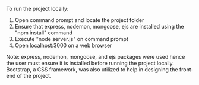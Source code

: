 To run the project locally:
1. Open command prompt and locate the project folder
2. Ensure that express, nodemon, mongoose, ejs are installed using the "npm install" command
3. Execute "node server.js" on command prompt
4. Open localhost:3000 on a web browser

Note: express, nodemon, mongoose, and ejs packages were used hence the user must ensure it is installed before running the project locally. Bootstrap, a CSS framework, was also utilized to help in designing the front-end of the project.  

